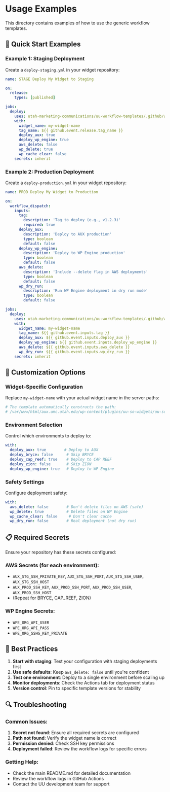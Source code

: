 # Usage Examples

This directory contains examples of how to use the generic workflow templates.

## 🚀 Quick Start Examples

### Example 1: Staging Deployment

Create a `deploy-staging.yml` in your widget repository:

```yaml
name: STAGE Deploy My Widget to Staging

on:
  release:
    types: [published]

jobs:
  deploy:
    uses: utah-marketing-communications/uu-workflow-templates/.github/workflows/deploy-staging.yml@main
    with:
      widget_name: my-widget-name
      tag_name: ${{ github.event.release.tag_name }}
      deploy_aux: true
      deploy_wp_engine: true
      aws_delete: false
      wp_delete: true
      wp_cache_clear: false
    secrets: inherit
```

### Example 2: Production Deployment

Create a `deploy-production.yml` in your widget repository:

```yaml
name: PROD Deploy My Widget to Production

on:
  workflow_dispatch:
    inputs:
      tag:
        description: 'Tag to deploy (e.g., v1.2.3)'
        required: true
      deploy_aux:
        description: 'Deploy to AUX production'
        type: boolean
        default: false
      deploy_wp_engine:
        description: 'Deploy to WP Engine production'
        type: boolean
        default: false
      aws_delete:
        description: 'Include --delete flag in AWS deployments'
        type: boolean
        default: false
      wp_dry_run:
        description: 'Run WP Engine deployment in dry run mode'
        type: boolean
        default: false

jobs:
  deploy:
    uses: utah-marketing-communications/uu-workflow-templates/.github/workflows/deploy-production.yml@main
    with:
      widget_name: my-widget-name
      tag_name: ${{ github.event.inputs.tag }}
      deploy_aux: ${{ github.event.inputs.deploy_aux }}
      deploy_wp_engine: ${{ github.event.inputs.deploy_wp_engine }}
      aws_delete: ${{ github.event.inputs.aws_delete }}
      wp_dry_run: ${{ github.event.inputs.wp_dry_run }}
    secrets: inherit
```

## 🔧 Customization Options

### Widget-Specific Configuration

Replace `my-widget-name` with your actual widget name in the server paths:

```yaml
# The template automatically constructs the path:
# /var/www/html/aux.umc.utah.edu/wp-content/plugins/uu-so-widgets/uu-so-widgets-bundle/my-widget-name
```

### Environment Selection

Control which environments to deploy to:

```yaml
with:
  deploy_aux: true        # Deploy to AUX
  deploy_bryce: false      # Skip BRYCE
  deploy_cap_reef: true    # Deploy to CAP REEF
  deploy_zion: false       # Skip ZION
  deploy_wp_engine: true   # Deploy to WP Engine
```

### Safety Settings

Configure deployment safety:

```yaml
with:
  aws_delete: false        # Don't delete files on AWS (safe)
  wp_delete: true          # Delete files on WP Engine
  wp_cache_clear: false     # Don't clear cache
  wp_dry_run: false        # Real deployment (not dry run)
```

## 📋 Required Secrets

Ensure your repository has these secrets configured:

### AWS Secrets (for each environment):
- `AUX_STG_SSH_PRIVATE_KEY`, `AUX_STG_SSH_PORT`, `AUX_STG_SSH_USER`, `AUX_STG_SSH_HOST`
- `AUX_PROD_SSH_KEY`, `AUX_PROD_SSH_PORT`, `AUX_PROD_SSH_USER`, `AUX_PROD_SSH_HOST`
- (Repeat for BRYCE, CAP_REEF, ZION)

### WP Engine Secrets:
- `WPE_ORG_API_USER`
- `WPE_ORG_API_PASS`
- `WPE_ORG_SSHG_KEY_PRIVATE`

## 🎯 Best Practices

1. **Start with staging**: Test your configuration with staging deployments first
2. **Use safe defaults**: Keep `aws_delete: false` until you're confident
3. **Test one environment**: Deploy to a single environment before scaling up
4. **Monitor deployments**: Check the Actions tab for deployment status
5. **Version control**: Pin to specific template versions for stability

## 🔍 Troubleshooting

### Common Issues:

1. **Secret not found**: Ensure all required secrets are configured
2. **Path not found**: Verify the widget name is correct
3. **Permission denied**: Check SSH key permissions
4. **Deployment failed**: Review the workflow logs for specific errors

### Getting Help:

- Check the main README.md for detailed documentation
- Review the workflow logs in GitHub Actions
- Contact the UU development team for support
